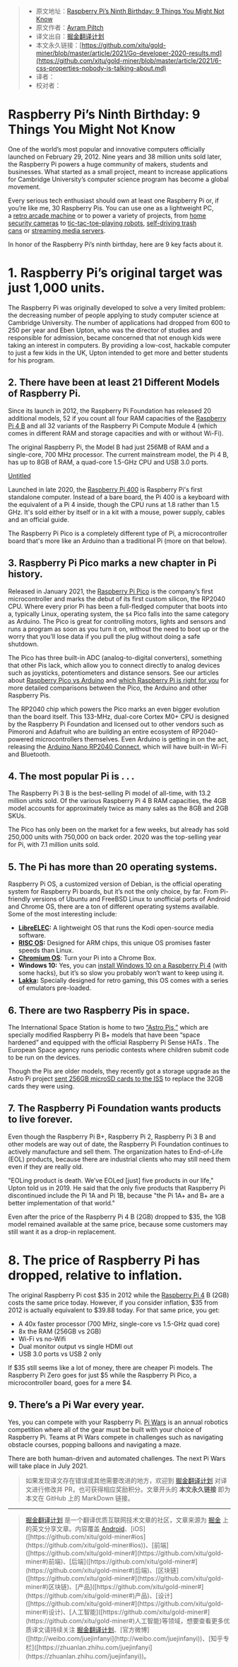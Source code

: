 >  * 原文地址：[Raspberry Pi’s Ninth Birthday: 9 Things You Might Not Know](https://www.tomshardware.com/news/raspberry-pi-9th-birthday)
> * 原文作者：[Avram Piltch]([https://www.tomshardware.com/author/avram-piltch](https://www.tomshardware.com/author/avram-piltch))
> * 译文出自：[掘金翻译计划]([https://github.com/xitu/gold-miner](https://github.com/xitu/gold-miner))
> * 本文永久链接：[https://github.com/xitu/gold-miner/blob/master/article/2021/Go-developer-2020-results.md](https://github.com/xitu/gold-miner/blob/master/article/2021/6-css-properties-nobody-is-talking-about.md)
> * 译者：
> * 校对者：


# Raspberry Pi’s Ninth Birthday: 9 Things You Might Not Know

One of the world’s most popular and innovative computers officially launched on February 29, 2012. Nine years and 38 million units sold later, the Raspberry Pi powers a huge community of makers, students and businesses. What started as a small project, meant to increase applications for Cambridge University’s computer science program has become a global movement.

Every serious tech enthusiast should own at least one Raspberry Pi or, if you’re like me, 30 Raspberry Pis. You can use one as a lightweight PC, a [retro arcade machine](https://www.tomshardware.com/how-to/install-retropie-raspberry-pi-4) or to power a variety of projects, from [home security cameras](https://www.tomshardware.com/how-to/raspberry-pi-security-camera) to [tic-tac-toe-playing robots](https://www.tomshardware.com/news/this-raspberry-pi-robot-plays-tic-tac-toe-so-you-never-play-alone), [self-driving trash cans](https://www.tomshardware.com/news/clean-your-room-with-this-raspberry-pi-trash-delivery-bot) or [streaming media servers](https://www.tomshardware.com/how-to/raspberry-pi-plex-ubuntu).

In honor of the Raspberry Pi’s ninth birthday, here are 9 key facts about it.

# 1. Raspberry Pi’s original target was just 1,000 units.

The Raspberry Pi was originally developed to solve a very limited problem: the decreasing number of people applying to study computer science at Cambridge University. The number of applications had dropped from 600 to 250 per year and Eben Upton, who was the director of studies and responsible for admission, became concerned that not enough kids were taking an interest in computers. By providing a low-cost, hackable computer to just a few kids in the UK, Upton intended to get more and better students for his program.


## 2. There have been at least 21 Different Models of Raspberry Pi.


Since its launch in 2012, the Raspberry Pi Foundation has released 20 additional models, 52 if you count all four RAM capacities of the [Raspberry Pi 4 B](https://www.tomshardware.com/reviews/raspberry-pi-4) and all 32 variants of the Raspberry Pi Compute Module 4 (which comes in different RAM and storage capacities and with or without Wi-Fi).

The original Raspberry Pi, the Model B had just 256MB of RAM and a single-core, 700 MHz processor. The current mainstream model, the Pi 4 B, has up to 8GB of RAM, a quad-core 1.5-GHz CPU and USB 3.0 ports.

[Untitled](https://www.notion.so/8167832e68b6463b931c6876c83629dd)

Launched in late 2020, the [Raspberry Pi 400](https://www.tomshardware.com/news/raspberry-pi-400-review-faster-cpu-new-layout-better-thermals) is Raspberry Pi's first standalone computer. Instead of a bare board, the Pi 400 is a keyboard with the equivalent of a Pi 4 inside, though the CPU runs at 1.8 rather than 1.5 GHz. It's sold either by itself or in a kit with a mouse, power supply, cables and an official guide.

The Raspberry Pi Pico is a completely different type of Pi, a microcontroller board that's more like an Arduino than a traditional Pi (more on that below).

## 3. Raspberry Pi Pico marks a new chapter in Pi history.


Released in January 2021, the [Raspberry Pi Pico](https://www.tomshardware.com/news/raspberry-pi-pico-tutorials-pinout-everything-you-need-to-know) is the company’s first microcontroller and marks the debut of its first custom silicon, the RP2040 CPU. Where every prior Pi has been a full-fledged computer that boots into a, typically Linux, operating system, the `$4` Pico falls into the same category as Arduino. The Pico is great for controlling motors, lights and sensors and runs a program as soon as you turn it on, without the need to boot up or the worry that you’ll lose data if you pull the plug without doing a safe shutdown.

The Pico has three built-in ADC (analog-to-digital converters), something that other Pis lack, which allow you to connect directly to analog devices such as joysticks, potentiometers and distance sensors. See our articles about [Raspberry Pico vs Arduino](https://www.tomshardware.com/features/raspberry-pi-pico-vs-arduino) and [which Raspberry Pi is right for you](https://www.tomshardware.com/how-to/raspberry-pi-buying-guide) for more detailed comparisons between the Pico, the Arduino and other Raspberry Pis.

The RP2040 chip which powers the Pico marks an even bigger evolution than the board itself. This 133-MHz, dual-core Cortex M0+ CPU is designed by the Raspberry Pi Foundation and licensed out to other vendors such as Pimoroni and Adafruit who are building an entire ecosystem of RP2040-powered microcontrollers themselves. Even Arduino is getting in on the act, releasing the [Arduino Nano RP2040 Connect](https://www.tomshardware.com/news/first-pi-silicon-arduino-nano-rp2040-connect-spotted), which will have built-in Wi-Fi and Bluetooth.

## 4. The most popular Pi is . . .


The Raspberry Pi 3 B is the best-selling Pi model of all-time, with 13.2 million units sold. Of the various Raspberry Pi 4 B RAM capacities, the 4GB model accounts for approximately twice as many sales as the 8GB and 2GB SKUs.

The Pico has only been on the market for a few weeks, but already has sold 250,000 units with 750,000 on back order. 2020 was the top-selling year for Pi, with 7.1 million units sold.

## 5. The Pi has more than 20 operating systems.

Raspberry Pi OS, a customized version of Debian, is the official operating system for Raspberry Pi boards, but it’s not the only choice, by far. From Pi-friendly versions of Ubuntu and FreeBSD Linux to unofficial ports of Android and Chrome OS, there are a ton of different operating systems available. Some of the most interesting include:

- **[LibreELEC](https://libreelec.tv/downloads_new/):** A lightweight OS that runs the Kodi open-source media software.
- **[RISC OS](https://www.riscosopen.org/content/downloads/raspberry-pi):** Designed for ARM chips, this unique OS promises faster speeds than Linux.
- **[Chromium OS](https://github.com/FydeOS/chromium_os-raspberry_pi)**: Turn your Pi into a Chrome Box.
- **Windows 10:** Yes, you can [install Windows 10 on a Raspberry Pi 4](https://www.tomshardware.com/how-to/install-windows-10-raspberry-pi) (with some hacks), but it’s so slow you probably won’t want to keep using it.
- **[Lakka](https://www.lakka.tv/):** Specially designed for retro gaming, this OS comes with a series of emulators pre-loaded.

## 6. There are two Raspberry Pis in space.

The International Space Station is home to two [“Astro Pis,”](https://www.raspberrypi.org/education/programmes/astro-pi/) which are specially modified Raspberry Pi B+ models that have been “space hardened” and equipped with the official Raspberry Pi Sense HATs . The European Space agency runs periodic contests where children submit code to be run on the devices.

Though the Pis are older models, they recently got a storage upgrade as the Astro Pi project [sent 256GB microSD cards to the ISS](https://twitter.com/astro_pi/status/1365315688034799622) to replace the 32GB cards they were using.

## 7. The Raspberry Pi Foundation wants products to live forever.

Even though the Raspberry Pi B+, Raspberry Pi 2, Raspberry Pi 3 B and other models are way out of date, the Raspberry Pi Foundation continues to actively manufacture and sell them. The organization hates to End-of-Life (EOL) products, because there are industrial clients who may still need them even if they are really old.

"EOLing product is death. We’ve EOLed [just] five products in our life," Upton told us in 2019. He said that the only five products that Raspberry Pi discontinued include the Pi 1A and Pi 1B, because "the Pi 1A+ and B+ are a better implementation of that world."

Even after the price of the Raspberry Pi 4 B (2GB) dropped to $35, the 1GB model remained available at the same price, because some customers may still want it as a drop-in replacement.

# **8. The price of Raspberry Pi has dropped, relative to inflation.**

The original Raspberry Pi cost $35 in 2012 while the [Raspberry Pi 4](https://www.tomshardware.com/reviews/raspberry-pi-4) B (2GB) costs the same price today. However, if you consider inflation, $35 from 2012 is actually equivalent to $39.88 today. For that same price, you get:

- A 40x faster processor (700 MHz, single-core vs 1.5-GHz quad core)
- 8x the RAM (256GB vs 2GB)
- Wi-Fi vs no-Wifi
- Dual monitor output vs single HDMI out
- USB 3.0 ports vs USB 2 only

If $35 still seems like a lot of money, there are cheaper Pi models. The Raspberry Pi Zero goes for just $5 while the Raspberry Pi Pico, a microcontroller board, goes for a mere $4.

## 9. There’s a Pi War every year.

Yes, you can compete with your Raspberry Pi. [Pi Wars](https://piwars.org/) is an annual robotics competition where all of the gear must be built with your choice of Raspberry Pi. Teams at Pi Wars compete in challenges such as navigating obstacle courses, popping balloons and navigating a maze.

There are both human-driven and automated challenges. The next Pi Wars will take place in July 2021.

> 如果发现译文存在错误或其他需要改进的地方，欢迎到 [掘金翻译计划]([https://github.com/xitu/gold-miner](https://github.com/xitu/gold-miner)) 对译文进行修改并 PR，也可获得相应奖励积分。文章开头的 **本文永久链接** 即为本文在 GitHub 上的 MarkDown 链接。

---

> [掘金翻译计划]([https://github.com/xitu/gold-miner](https://github.com/xitu/gold-miner)) 是一个翻译优质互联网技术文章的社区，文章来源为 [掘金]([https://juejin.im](https://juejin.im/)) 上的英文分享文章。内容覆盖 [Android]([https://github.com/xitu/gold-miner#android](https://github.com/xitu/gold-miner#android))、[iOS]([https://github.com/xitu/gold-miner#ios](https://github.com/xitu/gold-miner#ios))、[前端]([https://github.com/xitu/gold-miner#](https://github.com/xitu/gold-miner#)前端)、[后端]([https://github.com/xitu/gold-miner#](https://github.com/xitu/gold-miner#)后端)、[区块链]([https://github.com/xitu/gold-miner#](https://github.com/xitu/gold-miner#)区块链)、[产品]([https://github.com/xitu/gold-miner#](https://github.com/xitu/gold-miner#)产品)、[设计]([https://github.com/xitu/gold-miner#](https://github.com/xitu/gold-miner#)设计)、[人工智能]([https://github.com/xitu/gold-miner#](https://github.com/xitu/gold-miner#)人工智能)等领域，想要查看更多优质译文请持续关注 [掘金翻译计划]([https://github.com/xitu/gold-miner](https://github.com/xitu/gold-miner))、[官方微博]([http://weibo.com/juejinfanyi](http://weibo.com/juejinfanyi))、[知乎专栏]([https://zhuanlan.zhihu.com/juejinfanyi](https://zhuanlan.zhihu.com/juejinfanyi))。
